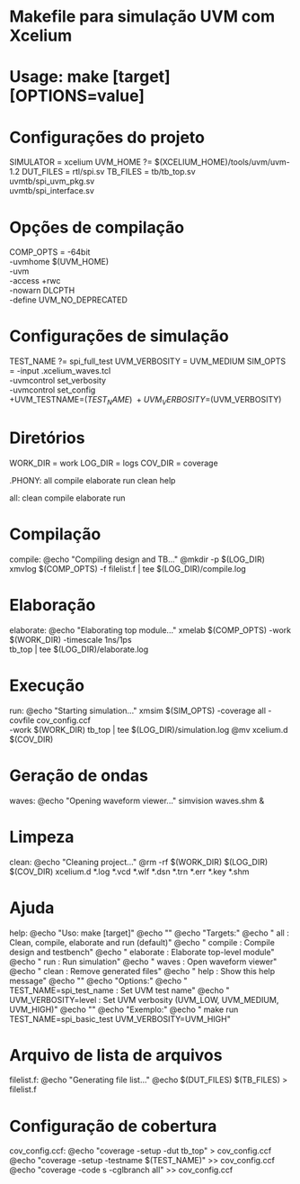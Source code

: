 # Makefile para simulação UVM com Xcelium
# Usage: make [target] [OPTIONS=value]

# Configurações do projeto
SIMULATOR  = xcelium
UVM_HOME  ?= $(XCELIUM_HOME)/tools/uvm/uvm-1.2
DUT_FILES  = rtl/spi.sv
TB_FILES   = tb/tb_top.sv \
             uvmtb/spi_uvm_pkg.sv \
             uvmtb/spi_interface.sv

# Opções de compilação
COMP_OPTS  = -64bit \
             -uvmhome $(UVM_HOME) \
             -uvm \
             -access +rwc \
             -nowarn DLCPTH \
             -define UVM_NO_DEPRECATED

# Configurações de simulação
TEST_NAME ?= spi_full_test
UVM_VERBOSITY = UVM_MEDIUM
SIM_OPTS   = -input .xcelium_waves.tcl \
             -uvmcontrol set_verbosity \
             -uvmcontrol set_config \
             +UVM_TESTNAME=$(TEST_NAME) \
             +UVM_VERBOSITY=$(UVM_VERBOSITY)

# Diretórios
WORK_DIR   = work
LOG_DIR    = logs
COV_DIR    = coverage

.PHONY: all compile elaborate run clean help

all: clean compile elaborate run

# Compilação
compile:
    @echo "Compiling design and TB..."
    @mkdir -p $(LOG_DIR)
    xmvlog $(COMP_OPTS) -f filelist.f | tee $(LOG_DIR)/compile.log

# Elaboração
elaborate:
    @echo "Elaborating top module..."
    xmelab $(COMP_OPTS) -work $(WORK_DIR) -timescale 1ns/1ps \
    tb_top | tee $(LOG_DIR)/elaborate.log

# Execução
run:
    @echo "Starting simulation..."
    xmsim $(SIM_OPTS) -coverage all -covfile cov_config.ccf \
    -work $(WORK_DIR) tb_top | tee $(LOG_DIR)/simulation.log
    @mv xcelium.d $(COV_DIR)

# Geração de ondas
waves:
    @echo "Opening waveform viewer..."
    simvision waves.shm &

# Limpeza
clean:
    @echo "Cleaning project..."
    @rm -rf $(WORK_DIR) $(LOG_DIR) $(COV_DIR) xcelium.d *.log *.vcd *.wlf *.dsn *.trn *.err *.key *.shm

# Ajuda
help:
    @echo "Uso: make [target]"
    @echo ""
    @echo "Targets:"
    @echo "  all       : Clean, compile, elaborate and run (default)"
    @echo "  compile   : Compile design and testbench"
    @echo "  elaborate : Elaborate top-level module"
    @echo "  run       : Run simulation"
    @echo "  waves     : Open waveform viewer"
    @echo "  clean     : Remove generated files"
    @echo "  help      : Show this help message"
    @echo ""
    @echo "Options:"
    @echo "  TEST_NAME=spi_test_name : Set UVM test name"
    @echo "  UVM_VERBOSITY=level     : Set UVM verbosity (UVM_LOW, UVM_MEDIUM, UVM_HIGH)"
    @echo ""
    @echo "Exemplo:"
    @echo "  make run TEST_NAME=spi_basic_test UVM_VERBOSITY=UVM_HIGH"

# Arquivo de lista de arquivos
filelist.f:
    @echo "Generating file list..."
    @echo $(DUT_FILES) $(TB_FILES) > filelist.f

# Configuração de cobertura
cov_config.ccf:
    @echo "coverage -setup -dut tb_top" > cov_config.ccf
    @echo "coverage -setup -testname $(TEST_NAME)" >> cov_config.ccf
    @echo "coverage -code s -cglbranch all" >> cov_config.ccf
